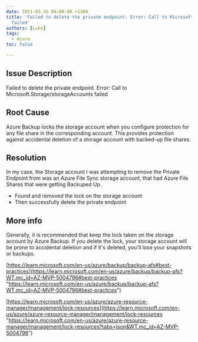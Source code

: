 ```yaml
---
date: 2021-03-26 00:00:00 +1300
title: 'Failed to delete the private endpoint. Error: Call to Microsoft.Storage/storageAccounts
  failed'
authors: [Luke]
tags:
  - Azure
toc: false

---
```

## Issue Description

Failed to delete the private endpoint. Error: Call to Microsoft.Storage/storageAccounts failed

## Root Cause

Azure Backup locks the storage account when you configure protection for any file share in the corresponding account. This provides protection against accidental deletion of a storage account with backed-up file shares.

## Resolution

In my case, the Storage account I was attempting to remove the Private Endpoint from was an Azure File Sync storage account, that had Azure File Shares that were getting Backuped Up.

* Found and removed the lock on the storage account
* Then successfully delete the private endpoint

## More info

Generally, it is recommended that keep the lock taken on the storage account by Azure Backup. If you delete the lock, your storage account will be prone to accidental deletion and if it's deleted, you'll lose your snapshots or backups.

[https://learn.microsoft.com/en-us/azure/backup/backup-afs#best-practices](https://learn.microsoft.com/en-us/azure/backup/backup-afs?WT.mc_id=AZ-MVP-5004796#best-practices "https://learn.microsoft.com/en-us/azure/backup/backup-afs?WT.mc_id=AZ-MVP-5004796#best-practices")

[https://learn.microsoft.com/en-us/azure/azure-resource-manager/management/lock-resources](https://learn.microsoft.com/en-us/azure/azure-resource-manager/management/lock-resources "https://learn.microsoft.com/en-us/azure/azure-resource-manager/management/lock-resources?tabs=json&WT.mc_id=AZ-MVP-5004796")
